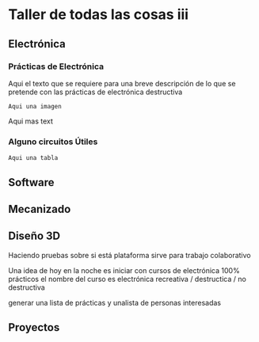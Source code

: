 # Taller de todas las cosas iii

## Electrónica

### Prácticas de Electrónica
Aqui el texto que se requiere para una breve descripción  de lo que se pretende con las prácticas de electrónica destructiva

	Aqui una imagen

Aqui mas text
  
### Alguno circuitos Útiles
	Aqui una tabla 
 
## Software

## Mecanizado

## Diseño 3D


Haciendo pruebas sobre si está plataforma sirve para  trabajo colaborativo

Una idea de hoy en la noche es iniciar con cursos de electrónica 100% prácticos
el nombre del curso es electrónica recreativa / destructica / no destructiva

generar una lista  de prácticas y unalista de personas interesadas

## Proyectos



